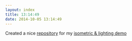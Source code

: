```yaml
---
layout: index
title: 13:14:49
date: 2014-10-05 13:14:49
---
```

Created a nice [repository][REPO] for my [isometric & lighting demo][DEMO]

[REPO]: https://github.com/MalphasWats/iso
[DEMO]: http://games.subdimension.co.uk/iso/